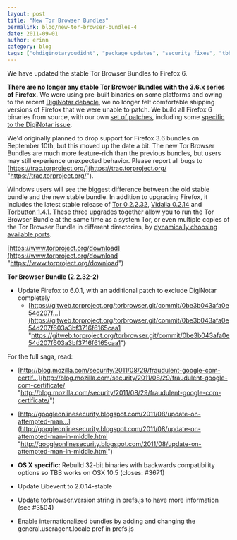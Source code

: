 ```yaml
---
layout: post
title: "New Tor Browser Bundles"
permalink: blog/new-tor-browser-bundles-4
date: 2011-09-01
author: erinn
category: blog
tags: ["ohdiginotaryoudidnt", "package updates", "security fixes", "tbb torbrowser"]
---
```


We have updated the stable Tor Browser Bundles to Firefox 6.

**There are no longer any stable Tor Browser Bundles with the 3.6.x series of Firefox.** We were using pre-built binaries on some platforms and owing to the recent [DigiNotar debacle](https://blog.torproject.org/blog/diginotar-debacle-and-what-you-should-do-about-it), we no longer felt comfortable shipping versions of Firefox that we were unable to patch. We build all Firefox 6 binaries from source, with our own [set of patches](https://gitweb.torproject.org/torbrowser.git/tree/refs/heads/maint-2.2:/src/current-patches), including some [specific to the DigiNotar issue](https://gitweb.torproject.org/torbrowser.git/commit/0be3b043afa0e54d207f603a3bf3716f6165caa1).

We'd originally planned to drop support for Firefox 3.6 bundles on September 10th, but this moved up the date a bit. The new Tor Browser Bundles are much more feature-rich than the previous bundles, but users may still experience unexpected behavior. Please report all bugs to [https://trac.torproject.org/](https://trac.torproject.org/ "https://trac.torproject.org/").

Windows users will see the biggest difference between the old stable bundle and the new stable bundle. In addition to upgrading Firefox, it includes the latest stable release of [Tor 0.2.2.32](http://blog.torproject.org/blog/tor-02232-released), [Vidalia 0.2.14](http://blog.torproject.org/blog/vidalia-0214-out) and [Torbutton 1.4.1](http://blog.torproject.org/blog/torbutton-141-released). These three upgrades together allow you to run the Tor Browser Bundle at the same time as a system Tor, or even multiple copies of the Tor Browser Bundle in different directories, by [dynamically choosing available ports](https://trac.torproject.org/projects/tor/ticket/2264).

[https://www.torproject.org/download](https://www.torproject.org/download "https://www.torproject.org/download")

**Tor Browser Bundle (2.2.32-2)**

- Update Firefox to 6.0.1, with an additional patch to exclude DigiNotar completely
  - [https://gitweb.torproject.org/torbrowser.git/commit/0be3b043afa0e54d207f...](https://gitweb.torproject.org/torbrowser.git/commit/0be3b043afa0e54d207f603a3bf3716f6165caa1 "https://gitweb.torproject.org/torbrowser.git/commit/0be3b043afa0e54d207f603a3bf3716f6165caa1")

For the full saga, read:

  - [http://blog.mozilla.com/security/2011/08/29/fraudulent-google-com-certif...](http://blog.mozilla.com/security/2011/08/29/fraudulent-google-com-certificate/ "http://blog.mozilla.com/security/2011/08/29/fraudulent-google-com-certificate/")
  - [http://googleonlinesecurity.blogspot.com/2011/08/update-on-attempted-man...](http://googleonlinesecurity.blogspot.com/2011/08/update-on-attempted-man-in-middle.html "http://googleonlinesecurity.blogspot.com/2011/08/update-on-attempted-man-in-middle.html")

- **OS X specific:** Rebuild 32-bit binaries with backwards compatibility options so TBB works on OSX 10.5 (closes: #3671)
- Update Libevent to 2.0.14-stable
- Update torbrowser.version string in prefs.js to have more information (see #3504)
- Enable internationalized bundles by adding and changing the
 general.useragent.locale pref in prefs.js

